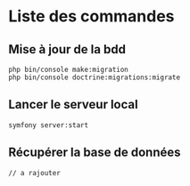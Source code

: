 # Liste des commandes

## Mise à jour de la bdd
    php bin/console make:migration
    php bin/console doctrine:migrations:migrate

## Lancer le serveur local
    symfony server:start

## Récupérer la base de données
    // a rajouter

